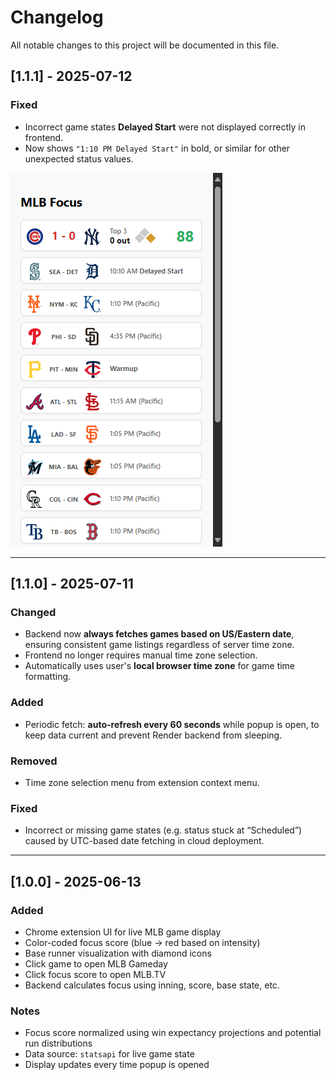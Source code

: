 # Changelog

All notable changes to this project will be documented in this file.

## [1.1.1] - 2025-07-12
  
### Fixed
- Incorrect game states **Delayed Start** were not displayed correctly in frontend.
- Now shows `"1:10 PM Delayed Start"` in bold, or similar for other unexpected status values.

![Delayed start fixed UI](assets/delay-fixed.png)

---

## [1.1.0] - 2025-07-11
### Changed
- Backend now **always fetches games based on US/Eastern date**, ensuring consistent game listings regardless of server time zone.
- Frontend no longer requires manual time zone selection.
- Automatically uses user's **local browser time zone** for game time formatting.

### Added
- Periodic fetch: **auto-refresh every 60 seconds** while popup is open, to keep data current and prevent Render backend from sleeping.

### Removed
- Time zone selection menu from extension context menu.
  
### Fixed
- Incorrect or missing game states (e.g. status stuck at “Scheduled”) caused by UTC-based date fetching in cloud deployment.

---

## [1.0.0] - 2025-06-13
### Added
- Chrome extension UI for live MLB game display
- Color-coded focus score (blue → red based on intensity)
- Base runner visualization with diamond icons
- Click game to open MLB Gameday
- Click focus score to open MLB.TV
- Backend calculates focus using inning, score, base state, etc.

### Notes
- Focus score normalized using win expectancy projections and potential run distributions
- Data source: `statsapi` for live game state
- Display updates every time popup is opened

